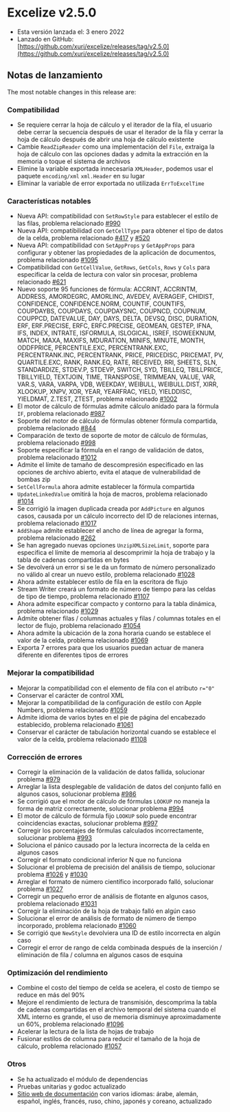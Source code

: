 # Excelize v2.5.0

* Esta versión lanzada el: 3 enero 2022
* Lanzado en GitHub: [https://github.com/xuri/excelize/releases/tag/v2.5.0](https://github.com/xuri/excelize/releases/tag/v2.5.0)

## Notas de lanzamiento

The most notable changes in this release are:

### Compatibilidad

* Se requiere cerrar la hoja de cálculo y el iterador de la fila, el usuario debe cerrar la secuencia después de usar el iterador de la fila y cerrar la hoja de cálculo después de abrir una hoja de cálculo existente
* Cambie `ReadZipReader` como una implementación del `File`, extraiga la hoja de cálculo con las opciones dadas y admita la extracción en la memoria o toque el sistema de archivos
* Elimine la variable exportada innecesaria `XMLHeader`, podemos usar el paquete `encoding/xml` `xml.Header` en su lugar
* Eliminar la variable de error exportada no utilizada `ErrToExcelTime`

### Características notables

* Nueva API: compatibilidad con `SetRowStyle` para establecer el estilo de las filas, problema relacionado [#990](https://github.com/xuri/excelize/issues/990)
* Nueva API: compatibilidad con `GetCellType` para obtener el tipo de datos de la celda, problema relacionado [#417](https://github.com/xuri/excelize/issues/417) y [#520](https://github.com/xuri/excelize/issues/520)
* Nueva API: compatibilidad con `SetAppProps` y `GetAppProps` para configurar y obtener las propiedades de la aplicación de documentos, problema relacionado [#1095](https://github.com/xuri/excelize/issues/1095)
* Compatibilidad con `GetCellValue`, `GetRows`, `GetCols`, `Rows` y `Cols` para especificar la celda de lectura con valor sin procesar, problema relacionado [#621](https://github.com/xuri/excelize/issues/621)
* Nuevo soporte 95 funciones de fórmula: ACCRINT, ACCRINTM, ADDRESS, AMORDEGRC, AMORLINC, AVEDEV, AVERAGEIF, CHIDIST, CONFIDENCE, CONFIDENCE.NORM, COUNTIF, COUNTIFS, COUPDAYBS, COUPDAYS, COUPDAYSNC, COUPNCD, COUPNUM, COUPPCD, DATEVALUE, DAY, DAYS, DELTA, DEVSQ, DISC, DURATION, ERF, ERF.PRECISE, ERFC, ERFC.PRECISE, GEOMEAN, GESTEP, IFNA, IFS, INDEX, INTRATE, ISFORMULA, ISLOGICAL, ISREF, ISOWEEKNUM, MATCH, MAXA, MAXIFS, MDURATION, MINIFS, MINUTE, MONTH, ODDFPRICE, PERCENTILE.EXC, PERCENTRANK.EXC, PERCENTRANK.INC, PERCENTRANK, PRICE, PRICEDISC, PRICEMAT, PV, QUARTILE.EXC, RANK, RANK.EQ, RATE, RECEIVED, RRI, SHEETS, SLN, STANDARDIZE, STDEV.P, STDEVP, SWITCH, SYD, TBILLEQ, TBILLPRICE, TBILLYIELD, TEXTJOIN, TIME, TRANSPOSE, TRIMMEAN, VALUE, VAR, VAR.S, VARA, VARPA, VDB, WEEKDAY, WEIBULL, WEIBULL.DIST, XIRR, XLOOKUP, XNPV, XOR, YEAR, YEARFRAC, YIELD, YIELDDISC, YIELDMAT, Z.TEST, ZTEST, problema relacionado [#1002](https://github.com/xuri/excelize/issues/1002)
* El motor de cálculo de fórmulas admite cálculo anidado para la fórmula `IF`, problema relacionado [#987](https://github.com/xuri/excelize/issues/987)
* Soporte del motor de cálculo de fórmulas obtener fórmula compartida, problema relacionado [#844](https://github.com/xuri/excelize/issues/844)
* Comparación de texto de soporte de motor de cálculo de fórmulas, problema relacionado [#998](https://github.com/xuri/excelize/issues/998)
* Soporte especificar la fórmula en el rango de validación de datos, problema relacionado [#1012](https://github.com/xuri/excelize/issues/1012)
* Admite el límite de tamaño de descompresión especificado en las opciones de archivo abierto, evita el ataque de vulnerabilidad de bombas zip
* `SetCellFormula` ahora admite establecer la fórmula compartida
* `UpdateLinkedValue` omitirá la hoja de macros, problema relacionado [#1014](https://github.com/xuri/excelize/issues/1014)
* Se corrigió la imagen duplicada creada por `AddPicture` en algunos casos, causada por un cálculo incorrecto del ID de relaciones internas, problema relacionado [#1017](https://github.com/xuri/excelize/issues/1017)
* `AddShape` admite establecer el ancho de línea de agregar la forma, problema relacionado [#262](https://github.com/xuri/excelize/issues/262)
* Se han agregado nuevas opciones `UnzipXMLSizeLimit`, soporte para especifica el límite de memoria al descomprimir la hoja de trabajo y la tabla de cadenas compartidas en bytes
* Se devolverá un error si se le da un formato de número personalizado no válido al crear un nuevo estilo, problema relacionado [#1028](https://github.com/xuri/excelize/issues/1028)
* Ahora admite establecer estilo de fila en la escritora de flujo
* Stream Writer creará un formato de número de tiempo para las celdas de tipo de tiempo, problema relacionado [#1107](https://github.com/xuri/excelize/issues/1107)
* Ahora admite especificar compacto y contorno para la tabla dinámica, problema relacionado [#1029](https://github.com/xuri/excelize/issues/1029)
* Admite obtener filas / columnas actuales y filas / columnas totales en el lector de flujo, problema relacionado [#1054](https://github.com/xuri/excelize/issues/1054)
* Ahora admite la ubicación de la zona horaria cuando se establece el valor de la celda, problema relacionado [#1069](https://github.com/xuri/excelize/issues/1069)
* Exporta 7 errores para que los usuarios puedan actuar de manera diferente en diferentes tipos de errores

### Mejorar la compatibilidad

* Mejorar la compatibilidad con el elemento de fila con el atributo `r="0"`
* Conservar el carácter de control XML
* Mejorar la compatibilidad de la configuración de estilo con Apple Numbers, problema relacionado [#1059](https://github.com/xuri/excelize/issues/1059)
* Admite idioma de varios bytes en el pie de página del encabezado establecido, problema relacionado [#1061](https://github.com/xuri/excelize/issues/1061)
* Conservar el carácter de tabulación horizontal cuando se establece el valor de la celda, problema relacionado [#1108](https://github.com/xuri/excelize/issues/1108)

### Corrección de errores

* Corregir la eliminación de la validación de datos fallida, solucionar problema [#979](https://github.com/xuri/excelize/issues/979)
* Arreglar la lista desplegable de validación de datos del conjunto falló en algunos casos, solucionar problema [#986](https://github.com/xuri/excelize/issues/986)
* Se corrigió que el motor de cálculo de fórmulas `LOOKUP` no maneja la forma de matriz correctamente, solucionar problema [#994](https://github.com/xuri/excelize/issues/994)
* El motor de cálculo de fórmula fijo `LOOKUP` solo puede encontrar coincidencias exactas, solucionar problema [#997](https://github.com/xuri/excelize/issues/997)
* Corregir los porcentajes de fórmulas calculados incorrectamente, solucionar problema [#993](https://github.com/xuri/excelize/issues/993)
* Soluciona el pánico causado por la lectura incorrecta de la celda en algunos casos
* Corregir el formato condicional inferior N que no funciona
* Solucionar el problema de precisión del análisis de tiempo, solucionar problema [#1026](https://github.com/xuri/excelize/issues/1026) y [#1030](https://github.com/xuri/excelize/issues/1030)
* Arreglar el formato de número científico incorporado falló, solucionar problema [#1027](https://github.com/xuri/excelize/issues/1027)
* Corregir un pequeño error de análisis de flotante en algunos casos, problema relacionado [#1031](https://github.com/xuri/excelize/issues/1031)
* Corregir la eliminación de la hoja de trabajo falló en algún caso
* Solucionar el error de análisis de formato de número de tiempo incorporado, problema relacionado [#1060](https://github.com/xuri/excelize/issues/1060)
* Se corrigió que `NewStyle` devolviera una ID de estilo incorrecta en algún caso
* Corregir el error de rango de celda combinada después de la inserción / eliminación de fila / columna en algunos casos de esquina

### Optimización del rendimiento

* Combine el costo del tiempo de celda se acelera, el costo de tiempo se reduce en más del 90%
* Mejore el rendimiento de lectura de transmisión, descomprima la tabla de cadenas compartidas en el archivo temporal del sistema cuando el XML interno es grande, el uso de memoria disminuye aproximadamente un 60%, problema relacionado [#1096](https://github.com/xuri/excelize/issues/1096)
* Acelerar la lectura de la lista de hojas de trabajo
* Fusionar estilos de columna para reducir el tamaño de la hoja de cálculo, problema relacionado [#1057](https://github.com/xuri/excelize/issues/1057)

### Otros

* Se ha actualizado el módulo de dependencias
* Pruebas unitarias y godoc actualizado
* [Sitio web de documentación](https://xuri.me/excelize) con varios idiomas: árabe, alemán, español, inglés, francés, ruso, chino, japonés y coreano, actualizado
